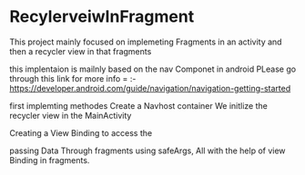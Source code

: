 # RecylerveiwInFragment
This project mainly focused on implemeting Fragments in an activity and then a recycler view in that fragments


this implentaion is mailnly based on the nav Componet in android 
PLease go through this link for more info = :- https://developer.android.com/guide/navigation/navigation-getting-started

first implemting methodes 
Create a Navhost container 
We initlize the recycler view in the MainActivity 

Creating a View Binding to access the 

passing Data Through fragments using safeArgs, All with the help of view Binding in fragments.
